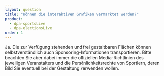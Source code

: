 ```yaml
---
layout: question
title: "Können die interaktiven Grafiken vermarktet werden?"
product: 
  - dpa-sportsLive
  - dpa-electionsLive
order: 1
---
```


Ja. Die zur Verfügung stehenden und frei gestaltbaren Flächen können selbstverständlich auch Sponsoring-Informationen transportieren. Bitte beachten Sie aber dabei immer die offiziellen Media-Richtlinien des jeweiligen Veranstalters und die Persönlichkeitsrechte von Sportlern, deren Bild Sie eventuell bei der Gestaltung verwenden wollen.